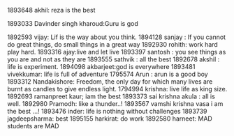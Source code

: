 1893648 akhil: reza is the best

1893033 Davinder singh kharoud:Guru is god

1892593 vijay: Lif is the way about you think.
1894128 sanjay : If you cannot do great things, do small things in a great way
1892930 rohith: work hard play hard.
1893316 ajay:live and let live
1893397 santosh  : you see things as you are and not as they are
1893555 sathvik : all the best
1892678 akshil : life is experiment.
1894098 akbarjeet:god is everywhere
1893481 vivekkumar: life is full of adventure
1795574 Arun : arun is a good boy 
1893312 Nandakishore: Freedom, the only day for which many lives are burnt as candles to give endless light.
1794994 krishna: live life as king size.
1892693 ramanpreet kaur; iam the best
1893373 sai krishna akula : all is well.
1892980 Pramodh: like a thunder..!
1893567 vamshi krishna vasa  i am the best ...!
1893476 inder: life is nothing without challenges 
1893739 jagdeepsharma: best
1895155 harkirat: do work 
1892580 harneet: MAD students are MAD
